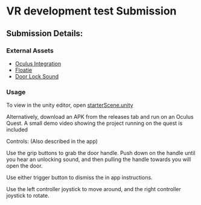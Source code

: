 # VR development test Submission

## Submission Details:

### External Assets
* [Oculus Integration](https://assetstore.unity.com/packages/tools/integration/oculus-integration-82022)
* [Floatie](https://github.com/bgr/Floatie)
* [Door Lock Sound](https://www.freesoundeffects.com/free-track/door-lock-426734/)

### Usage
To view in the unity editor, open [starterScene.unity](/Assets/Scenes/starterScene.unity)

Alternatively, download an APK from the releases tab and run on an Oculus Quest. A small demo video showing the project running on the quest is included


Controls: (Also described in the app) 

Use the grip buttons to grab the door handle. Push down on the handle until you hear an unlocking sound, and then pulling the handle towards you will open the door. 

Use either trigger button to dismiss the in app instructions.

Use the left controller joystick to move around, and the right controller joystick to rotate.


